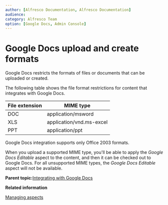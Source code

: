```yaml
---
author: [Alfresco Documentation, Alfresco Documentation]
audience: 
category: Alfresco Team
option: [Google Docs, Admin Console]
---
```


# Google Docs upload and create formats

Google Docs restricts the formats of files or documents that can be uploaded or created.

The following table shows the file format restrictions for content that integrates with Google Docs.

|File extension|MIME type|
|--------------|---------|
|DOC|application/msword|
|XLS|application/vnd.ms-excel|
|PPT|application/ppt|

Google Docs integration supports only Office 2003 formats.

When you upload a supported MIME type, you'll be able to apply the *Google Docs Editable* aspect to the content, and then it can be checked out to Google Docs. For all unsupported MIME types, the *Google Docs Editable* aspect will not be available.

**Parent topic:**[Integrating with Google Docs](../concepts/at-googledocs-integration.md)

**Related information**  


[Managing aspects](../tasks/library-item-manage-aspects.md)

